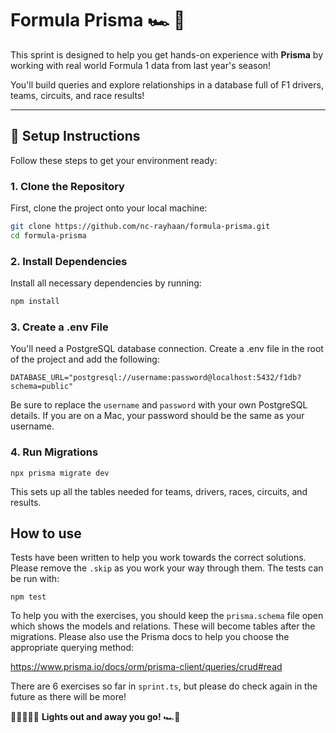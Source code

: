 # Formula Prisma 🏎️ 🏁

This sprint is designed to help you get hands-on experience with **Prisma** by working with real world Formula 1 data from last year's season!

You'll build queries and explore relationships in a database full of F1 drivers, teams, circuits, and race results!

---

## 🚀 Setup Instructions

Follow these steps to get your environment ready:

### 1. Clone the Repository

First, clone the project onto your local machine:

```bash
git clone https://github.com/nc-rayhaan/formula-prisma.git
cd formula-prisma
```

### 2. Install Dependencies

Install all necessary dependencies by running:

```bash
npm install
```

### 3. Create a .env File

You'll need a PostgreSQL database connection.
Create a .env file in the root of the project and add the following:

```
DATABASE_URL="postgresql://username:password@localhost:5432/f1db?schema=public"
```

Be sure to replace the `username` and `password` with your own PostgreSQL details. If you are on a Mac, your password should be the same as your username.

### 4. Run Migrations

```
npx prisma migrate dev
```

This sets up all the tables needed for teams, drivers, races, circuits, and results.

## How to use

Tests have been written to help you work towards the correct solutions. Please remove the `.skip` as you work your way through them. The tests can be run with:

```
npm test
```

To help you with the exercises, you should keep the `prisma.schema` file open which shows the models and relations. These will become tables after the migrations. Please also use the Prisma docs to help you choose the appropriate querying method:

https://www.prisma.io/docs/orm/prisma-client/queries/crud#read

There are 6 exercises so far in `sprint.ts`, but please do check again in the future as there will be more!

🔴🔴🔴🔴🔴
**Lights out and away you go!** 🏎️💨
